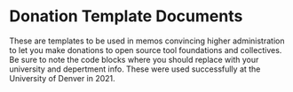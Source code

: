 # Donation Template Documents
These are templates to be used in memos convincing higher administration to let you make donations to open source tool foundations and collectives. Be sure to note the code blocks where you should replace with your university and depertment info. These were used successfully at the University of Denver in 2021.

